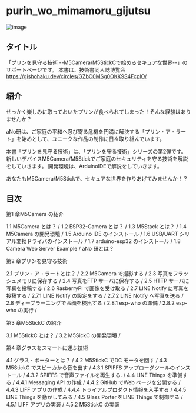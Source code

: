 # purin_wo_mimamoru_gijutsu

![image](https://github.com/anoken/purin_wo_mimamoru_gijutsu/blob/master/image/title.png)


## タイトル  
「プリンを見守る技術 --M5Camera/M5StickCで始めるセキュアな世界--」のサポートページです。
本書は、技術書同人誌博覧会
https://gishohaku.dev/circles/GZbC0MSg0OKK9S4FcplO/

## 紹介
せっかく楽しみに取っておいたプリンが食べられてしまった！そんな経験はありませんか？

aNo研は、ご家庭の平和へ忍び寄る危機を円満に解決する「プリン・ア・ラート」を始めとして、ユニークな作品の制作に日々取り組んでいます。

本書「プリンを見守る技術」は、「プリンを守る技術」シリーズの第2弾です。
新しいデバイスM5Camera/M5Stickでご家庭のセキュリティを守る技術を解説をしていきます。
開発環境は、ArduinoIDEで解説をしていきます。

あなたもM5Camera/M5Stickで、セキュアな世界を作りあげてみませんか！？

## 目次  
第1 章M5Camera の紹介 

 1.1 M5Camera とは？ / 1.2 ESP32-Camera とは？ / 1.3 M5Stack とは？ / 1.4 M5Camera の開発環境 / 1.5 Arduino IDE のインストール / 1.6 USB/UART シリアル変換ドライバのインストール / 1.7 arduino-esp32 のインストール / 1.8 Camera Web Server Example / aNo 研とは？

第2 章プリンを見守る技術

2.1 プリン・ア・ラートとは？ / 2.2 M5Camera で撮影する / 2.3 写真をフラッシュメモリに保存する / 2.4 写真をFTP サーバに保存する / 2.5 HTTP サーバに写真を投稿する / 2.6 RasberryPI で画像を受け取る / 2.7 LINE Notify に写真を投稿する / 2.7.1 LINE Notify の設定をする / 2.7.2 LINE Notify へ写真を送る / 2.8 ディープラーニングでお顔を検出する / 2.8.1 esp-who の準備 / 2.8.2 esp-who の実行 /

第3 章M5StickC の紹介 

3.1 M5StickC とは？ / 3.2 M5SickC の開発環境 /

第4 章グラスをスマートに運ぶ技術 

4.1 グラス・ポーターとは？ / 4.2 M5StickC でDC モータを回す / 4.3 M5StickC でスピーカから音を出す / 4.3.1 SPIFFS アップローダツールのインストール / 4.3.2 SPIFFS で音声ファイルを再生する. / 4.4 LINE Things を準備する / 4.4.1 Messaging API の作成 / 4.4.2 GitHub でWeb ページを公開する / 4.4.3 LIFF アプリの作成 / 4.4.4 トライアルプロダクト情報を入手する / 4.4.5 LINE Things を動かしてみる / 4.5 Glass Porter をLINE Things で制御する / 4.5.1 LIFF アプリの実装 / 4.5.2 M5StickC の実装 
